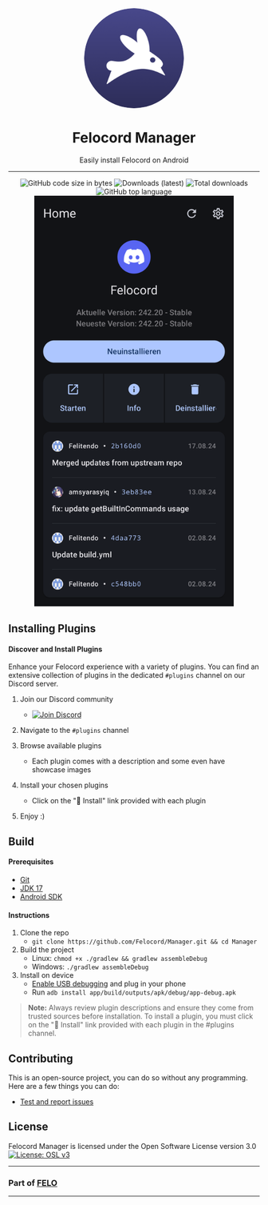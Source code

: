 <div align="center">
  <img src="images/felocord_logo.png" alt="Felocord logo" width="200px" style="border-radius: 50%" />
  
  # Felocord Manager
  Easily install Felocord on Android
  
  ---
  ![GitHub code size in bytes](https://img.shields.io/github/languages/code-size/Felocord/Manager?logo=github&logoColor=%23fff&style=for-the-badge)
  ![Downloads (latest)](https://img.shields.io/github/downloads/Felocord/Manager/latest/total?style=for-the-badge&logo=github&label=Downloads%20(Latest)&color=blue)
  ![Total downloads](https://img.shields.io/github/downloads/Felocord/Manager/total?style=for-the-badge&logo=github&label=Downloads%20(Total)&color=blue)
  ![GitHub top language](https://img.shields.io/github/languages/top/Felocord/Manager?style=for-the-badge)
  <br>
  <img src="images/felocord_screenshot_home.jpg" width="400px">
  
</div>

Installing Plugins
---
#### Discover and Install Plugins
Enhance your Felocord experience with a variety of plugins. You can find an extensive collection of plugins in the dedicated `#plugins` channel on our Discord server.

1. Join our Discord community
   - [![Join Discord](https://img.shields.io/badge/Join-Discord-7289DA?style=for-the-badge&logo=discord&logoColor=white)](https://felo.gg/discord)

2. Navigate to the `#plugins` channel

3. Browse available plugins
   - Each plugin comes with a description and some even have showcase images

4. Install your chosen plugins
   - Click on the "🔗 Install" link provided with each plugin

5. Enjoy :)

Build
---
#### Prerequisites
  - [Git](https://git-scm.com/downloads)
  - [JDK 17](https://www.oracle.com/java/technologies/javase/jdk11-archive-downloads.html)
  - [Android SDK](https://developer.android.com/studio)
#### Instructions
1. Clone the repo
    - `git clone https://github.com/Felocord/Manager.git && cd Manager`
2. Build the project
    - Linux: `chmod +x ./gradlew && gradlew assembleDebug`
    - Windows: `./gradlew assembleDebug`
3. Install on device
    - [Enable USB debugging](https://developer.android.com/studio/debug/dev-options) and plug in your phone
    - Run `adb install app/build/outputs/apk/debug/app-debug.apk`

> **Note:** Always review plugin descriptions and ensure they come from trusted sources before installation. To install a plugin, you must click on the "🔗 Install" link provided with each plugin in the #plugins channel.

## Contributing
This is an open-source project, you can do so without any programming.
Here are a few things you can do:
- [Test and report issues](https://github.com/Felocord/Manager/issues/new/choose)
<!-- - [Translate the app into your language](https://crowdin.com/project/vendetta-manager) -->
    
License
---
Felocord Manager is licensed under the Open Software License version 3.0
[![License: OSL v3](https://img.shields.io/badge/License-OSL%20v3-blue.svg?style=for-the-badge)](https://github.com/Felocord/Manager/blob/main/LICENSE)

---

### Part of [FELO](https://felo.gg)

---
